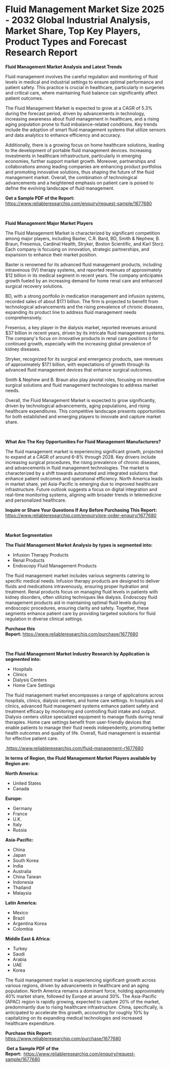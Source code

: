 <p><h1>Fluid Management Market Size 2025 - 2032 Global Industrial Analysis, Market Share, Top Key Players, Product Types and Forecast Research Report</h1></p><p><strong>Fluid Management Market Analysis and Latest Trends</strong></p>
<p><p>Fluid management involves the careful regulation and monitoring of fluid levels in medical and industrial settings to ensure optimal performance and patient safety. This practice is crucial in healthcare, particularly in surgeries and critical care, where maintaining fluid balance can significantly affect patient outcomes.</p><p>The Fluid Management Market is expected to grow at a CAGR of 5.3% during the forecast period, driven by advancements in technology, increasing awareness about fluid management in healthcare, and a rising aging population prone to fluid imbalance-related conditions. Key trends include the adoption of smart fluid management systems that utilize sensors and data analytics to enhance efficiency and accuracy. </p><p>Additionally, there is a growing focus on home healthcare solutions, leading to the development of portable fluid management devices. Increasing investments in healthcare infrastructure, particularly in emerging economies, further support market growth. Moreover, partnerships and collaborations among leading companies are enhancing product portfolios and promoting innovative solutions, thus shaping the future of the fluid management market. Overall, the combination of technological advancements and a heightened emphasis on patient care is poised to define the evolving landscape of fluid management.</p></p>
<p><strong>Get a Sample PDF of the Report:&nbsp;</strong> <a href="https://www.reliableresearchiq.com/enquiry/request-sample/1677680?utm_campaign=1123&utm_medium=2&utm_source=Github&utm_content=ia&utm_term=12042025&utm_id=fluid-management">https://www.reliableresearchiq.com/enquiry/request-sample/1677680</a></p>
<p>&nbsp;</p>
<p><strong>Fluid Management Major Market Players</strong></p>
<p><p>The Fluid Management Market is characterized by significant competition among major players, including Baxter, C.R. Bard, BD, Smith & Nephew, B. Braun, Fresenius, Cardinal Health, Stryker, Boston Scientific, and Karl Storz. Each company is focusing on innovation, strategic partnerships, and expansion to enhance their market position.</p><p>Baxter is renowned for its advanced fluid management products, including intravenous (IV) therapy systems, and reported revenues of approximately $12 billion in its medical segment in recent years. The company anticipates growth fueled by an increasing demand for home renal care and enhanced surgical recovery solutions.</p><p>BD, with a strong portfolio in medication management and infusion systems, recorded sales of about $17.1 billion. The firm is projected to benefit from technological advancements and the rising prevalence of chronic diseases, expanding its product line to address fluid management needs comprehensively.</p><p>Fresenius, a key player in the dialysis market, reported revenues around $37 billion in recent years, driven by its intricate fluid management systems. The company's focus on innovative products in renal care positions it for continued growth, especially with the increasing global prevalence of kidney diseases.</p><p>Stryker, recognized for its surgical and emergency products, saw revenues of approximately $17.1 billion, with expectations of growth through its advanced fluid management devices that enhance surgical outcomes. </p><p>Smith & Nephew and B. Braun also play pivotal roles, focusing on innovative surgical solutions and fluid management technologies to address market needs.</p><p>Overall, the Fluid Management Market is expected to grow significantly, driven by technological advancements, aging populations, and rising healthcare expenditures. This competitive landscape presents opportunities for both established and emerging players to innovate and capture market share.</p></p>
<p>&nbsp;</p>
<p><strong>What Are The Key Opportunities For Fluid Management Manufacturers?</strong></p>
<p><p>The fluid management market is experiencing significant growth, projected to expand at a CAGR of around 6-8% through 2028. Key drivers include increasing surgical procedures, the rising prevalence of chronic diseases, and advancements in fluid management technologies. The market is characterized by a shift towards automated and integrated solutions that enhance patient outcomes and operational efficiency. North America leads in market share, yet Asia-Pacific is emerging due to improved healthcare infrastructure. Future outlook suggests a focus on digital integration and real-time monitoring systems, aligning with broader trends in telemedicine and personalized healthcare.</p></p>
<p><strong>Inquire or Share Your Questions If Any Before Purchasing This Report:</strong> <a href="https://www.reliableresearchiq.com/enquiry/pre-order-enquiry/1677680?utm_campaign=1123&utm_medium=2&utm_source=Github&utm_content=ia&utm_term=12042025&utm_id=fluid-management">https://www.reliableresearchiq.com/enquiry/pre-order-enquiry/1677680</a></p>
<p>&nbsp;</p>
<p><strong>Market Segmentation</strong></p>
<p><strong>The Fluid Management Market Analysis by types is segmented into:</strong></p>
<p><ul><li>Infusion Therapy Products</li><li>Renal Products</li><li>Endoscopy Fluid Management Products</li></ul></p>
<p><p>The fluid management market includes various segments catering to specific medical needs. Infusion therapy products are designed to deliver fluids and medications intravenously, ensuring proper hydration and treatment. Renal products focus on managing fluid levels in patients with kidney disorders, often utilizing techniques like dialysis. Endoscopy fluid management products aid in maintaining optimal fluid levels during endoscopic procedures, ensuring clarity and safety. Together, these segments enhance patient care by providing targeted solutions for fluid regulation in diverse clinical settings.</p></p>
<p><strong>Purchase this Report:&nbsp;</strong><a href="https://www.reliableresearchiq.com/purchase/1677680?utm_campaign=1123&utm_medium=2&utm_source=Github&utm_content=ia&utm_term=12042025&utm_id=fluid-management">https://www.reliableresearchiq.com/purchase/1677680</a></p>
<p>&nbsp;</p>
<p><strong>The Fluid Management Market Industry Research by Application is segmented into:</strong></p>
<p><ul><li>Hospitals</li><li>Clinics</li><li>Dialysis Centers</li><li>Home Care Settings</li></ul></p>
<p><p>The fluid management market encompasses a range of applications across hospitals, clinics, dialysis centers, and home care settings. In hospitals and clinics, advanced fluid management systems enhance patient safety and treatment efficacy by monitoring and controlling fluid intake and output. Dialysis centers utilize specialized equipment to manage fluids during renal therapies. Home care settings benefit from user-friendly devices that enable patients to manage their fluid needs independently, promoting better health outcomes and quality of life. Overall, fluid management is essential for effective patient care.</p></p>
<p><a href="https://www.reliableresearchiq.com/fluid-management-r1677680?utm_campaign=1123&utm_medium=2&utm_source=Github&utm_content=ia&utm_term=12042025&utm_id=fluid-management">&nbsp;https://www.reliableresearchiq.com/fluid-management-r1677680</a></p>
<p><strong>In terms of Region, the Fluid Management Market Players available by Region are:</strong></p>
<p>
    <p> <strong> North America: </strong>
        <ul>
            <li>United States</li>
            <li>Canada</li>
        </ul>
        </p> 
    <p> <strong> Europe: </strong>
        <ul>
            <li>Germany</li>
            <li>France</li>
            <li>U.K.</li>
            <li>Italy</li>
            <li>Russia</li>
        </ul>
        </p> 
    <p> <strong> Asia-Pacific: </strong>
        <ul>
            <li>China</li>
            <li>Japan</li>
            <li>South Korea</li>
            <li>India</li>
            <li>Australia</li>
            <li>China Taiwan</li>
            <li>Indonesia</li>
            <li>Thailand</li>
            <li>Malaysia</li>
        </ul>
        </p> 
    <p> <strong> Latin America: </strong>
        <ul>
            <li>Mexico</li>
            <li>Brazil</li>
            <li>Argentina Korea</li>
            <li>Colombia</li>
        </ul>
        </p> 
    <p> <strong> Middle East & Africa: </strong>
        <ul>
            <li>Turkey</li>
            <li>Saudi</li>
            <li>Arabia</li>
            <li>UAE</li>
            <li>Korea</li>
        </ul>
    </p>
    </p>
<p><p>The fluid management market is experiencing significant growth across various regions, driven by advancements in healthcare and an aging population. North America remains a dominant force, holding approximately 40% market share, followed by Europe at around 30%. The Asia-Pacific (APAC) region is rapidly growing, expected to capture 20% of the market, predominantly due to rising healthcare infrastructure. China, specifically, is anticipated to accelerate this growth, accounting for roughly 10% by capitalizing on its expanding medical technologies and increased healthcare expenditure.</p></p>
<p><strong>Purchase this Report: </strong><a href="https://www.reliableresearchiq.com/purchase/1677680?utm_campaign=1123&utm_medium=2&utm_source=Github&utm_content=ia&utm_term=12042025&utm_id=fluid-management">https://www.reliableresearchiq.com/purchase/1677680</a></p>
<p>&nbsp;<strong>Get a Sample PDF of the Report:&nbsp;&nbsp;</strong><a href="https://www.reliableresearchiq.com/enquiry/request-sample/1677680?utm_campaign=1123&utm_medium=2&utm_source=Github&utm_content=ia&utm_term=12042025&utm_id=fluid-management">https://www.reliableresearchiq.com/enquiry/request-sample/1677680</a></p>
<p><strong></strong></p>
<p><p></p><p></p><p></p></p>